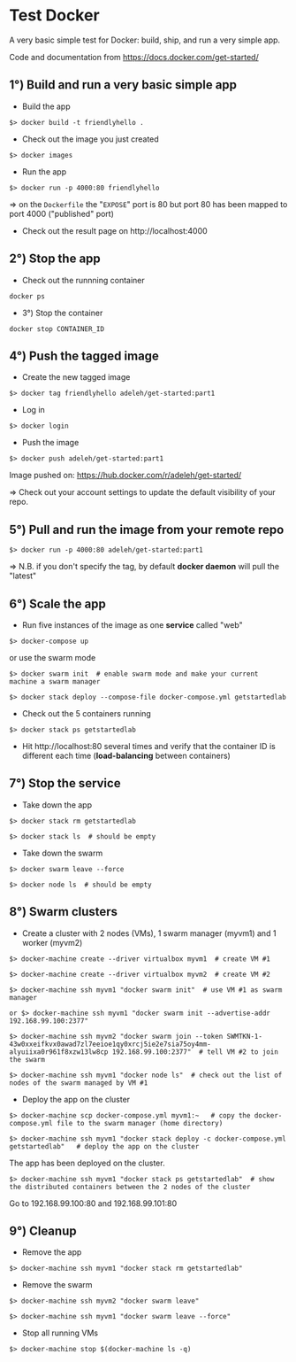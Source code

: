 # Test Docker

A very basic simple test for Docker: build, ship, and run a very simple app.

Code and documentation from https://docs.docker.com/get-started/

## 1°) Build and run a very basic simple app 

- Build the app

```
$> docker build -t friendlyhello .
```

- Check out the image you just created

```
$> docker images
```

- Run the app 

```
$> docker run -p 4000:80 friendlyhello
```

=> on the `Dockerfile` the "`EXPOSE`" port is 80 but port 80 has been mapped to port 4000 ("published" port)

- Check out the result page on http://localhost:4000


## 2°) Stop the app
 
- Check out the runnning container

```
docker ps
```

- 3°) Stop the container

```
docker stop CONTAINER_ID
```


## 4°) Push the tagged image

- Create the new tagged image

```
$> docker tag friendlyhello adeleh/get-started:part1
```

- Log in

```
$> docker login
```

- Push the image

```
$> docker push adeleh/get-started:part1
```

Image pushed on: https://hub.docker.com/r/adeleh/get-started/

=> Check out your account settings to update the default visibility of your repo.


## 5°) Pull and run the image from your remote repo

```
$> docker run -p 4000:80 adeleh/get-started:part1
```

=> N.B. if you don't specify the tag, by default **docker daemon** will pull the "latest"


## 6°) Scale the app

- Run five instances of the image as one **service** called "web"

```
$> docker-compose up
```

or use the swarm mode

```
$> docker swarm init  # enable swarm mode and make your current machine a swarm manager

$> docker stack deploy --compose-file docker-compose.yml getstartedlab
```

- Check out the 5 containers running

```
$> docker stack ps getstartedlab
```

- Hit http://localhost:80 several times and verify that the container ID is different each time (**load-balancing** between containers)

## 7°) Stop the service

- Take down the app

```
$> docker stack rm getstartedlab

$> docker stack ls  # should be empty
```

- Take down the swarm

```
$> docker swarm leave --force

$> docker node ls  # should be empty 
```

## 8°) Swarm clusters

- Create a cluster with 2 nodes (VMs), 1 swarm manager (myvm1) and 1 worker (myvm2)

```
$> docker-machine create --driver virtualbox myvm1  # create VM #1

$> docker-machine create --driver virtualbox myvm2  # create VM #2

$> docker-machine ssh myvm1 "docker swarm init"  # use VM #1 as swarm manager

or $> docker-machine ssh myvm1 "docker swarm init --advertise-addr 192.168.99.100:2377" 

$> docker-machine ssh myvm2 "docker swarm join --token SWMTKN-1-43w0xxeifkvx0awad7zl7eeioe1qy0xrcj5ie2e7sia75oy4mm-alyuiixa0r961f8xzw13lw8cp 192.168.99.100:2377"  # tell VM #2 to join the swarm

$> docker-machine ssh myvm1 "docker node ls"  # check out the list of nodes of the swarm managed by VM #1
```

- Deploy the app on the cluster

```
$> docker-machine scp docker-compose.yml myvm1:~   # copy the docker-compose.yml file to the swarm manager (home directory)
```

```
$> docker-machine ssh myvm1 "docker stack deploy -c docker-compose.yml getstartedlab"   # deploy the app on the cluster
```

The app has been deployed on the cluster.

```
$> docker-machine ssh myvm1 "docker stack ps getstartedlab"  # show the distributed containers between the 2 nodes of the cluster
```

Go to 192.168.99.100:80 and 192.168.99.101:80

## 9°) Cleanup

- Remove the app 

```
$> docker-machine ssh myvm1 "docker stack rm getstartedlab"
```

- Remove the swarm

```
$> docker-machine ssh myvm2 "docker swarm leave"

$> docker-machine ssh myvm1 "docker swarm leave --force"
```

- Stop all running VMs

```
$> docker-machine stop $(docker-machine ls -q)
```




